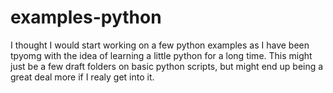 # examples-python

I thought I would start working on a few python examples as I have been tpyomg with the idea of learning a little python for a long time. This might just be a few draft folders on basic python scripts, but might end up being a great deal more if I realy get into it.